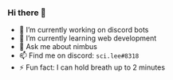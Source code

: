### Hi there 👋

- 🔭 I’m currently working on discord bots
- 🌱 I’m currently learning web development
- 💬 Ask me about nimbus
- 📫 Find me on discord: `sci.lee#8318`
- ⚡ Fun fact: I can hold breath up to 2 minutes
